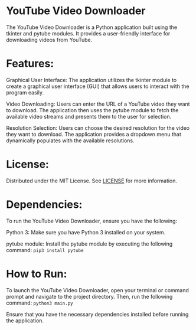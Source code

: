 # YouTube Video Downloader
The YouTube Video Downloader is a Python application built using the tkinter and pytube modules. It provides a user-friendly interface for downloading videos from YouTube.

# Features:
Graphical User Interface: The application utilizes the tkinter module to create a graphical user interface (GUI) that allows users to interact with the program easily.

Video Downloading:
Users can enter the URL of a YouTube video they want to download. The application then uses the pytube module to fetch the available video streams and presents them to the user for selection.

Resolution Selection:
Users can choose the desired resolution for the video they want to download. The application provides a dropdown menu that dynamically populates with the available resolutions.

# License:
Distributed under the MIT License. See [LICENSE](https://github.com/xPaulFTW/youtube-downloader/blob/main/LICENSE) for more information.

# Dependencies:
To run the YouTube Video Downloader, ensure you have the following:

Python 3: Make sure you have Python 3 installed on your system.

pytube module: Install the pytube module by executing the following command: ```pip3 install pytube```

# How to Run:
To launch the YouTube Video Downloader, open your terminal or command prompt and navigate to the project directory. Then, run the following command: ```python3 main.py```

Ensure that you have the necessary dependencies installed before running the application.
